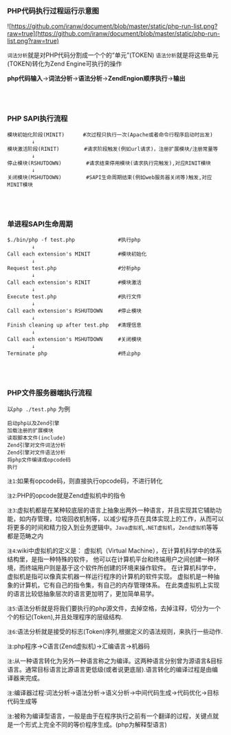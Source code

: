 
### PHP代码执行过程运行示意图
![https://github.com/iranw/document/blob/master/static/php-run-list.png?raw=true](https://github.com/iranw/document/blob/master/static/php-run-list.png?raw=true)

`词法分析`就是对PHP代码分割成一个个的“单元”(TOKEN)
`语法分析`就是将这些单元(TOKEN)转化为Zend Engine可执行的操作

**php代码输入**->**词法分析**->**语法分析**->**ZendEngion顺序执行**->**输出**

<br><br>
### PHP SAPI执行流程
```
模块初始化阶段(MINIT)      #次过程只执行一次(Apache或者命令行程序启动时出发)
        ↓
模块激活阶段(RINIT)        #请求阶段触发(例如url请求)，注册扩展模块/注册常量等
        ↓
停止模块(RSHUTDOWN)        #请求结束停用模块(请求执行完触发),对应RINIT模块
        ↓
关闭模块(MSHUTDOWN)        #SAPI生命周期结束(例如web服务器关闭等)触发,对应MINIT模块
```

<br><br>
### 单进程SAPI生命周期
```
$./bin/php -f test.php              #执行php
        ↓
Call each extension's MINIT         #模块初始化
        ↓
Request test.php                    #分析php
        ↓
Call each extension's RINIT         #模块激活
        ↓
Execute test.php                    #执行文件
        ↓
Call each extension's RSHUTDOWN     #停止模块
        ↓
Finish cleaning up after test.php   #清理信息
        ↓
Call each extension's MSHUTDOWN     #关闭模块
        ↓
Terminate php                       #终止php
```

<br><br>
### PHP文件服务器端执行流程
以`php ./test.php` 为例
```
启动php以及Zend引擎
加载注册的扩展模块
读取脚本文件(include)
Zend引擎对文件词法分析
Zend引擎对文件语法分析
将php文件编译成opcode码
执行
```
`注1`:如果有opcode码，则直接执行opcode码，不进行转化

`注2`:PHP的opcode就是Zend虚拟机中的指令

`注3`:虚拟机都是在某种较底层的语言上抽象出两外一种语言，并且实现其它辅助功能，如内存管理，垃圾回收机制等，以减少程序员在具体实现上的工作，从而可以将更多的时间和精力投入到业务逻辑中。``Java虚拟机``,`.NET虚拟机`，`Zend虚拟机`等等都是范畴之内

`注4`:wiki中虚拟机的定义是： 虚拟机（Virtual Machine），在计算机科学中的体系结构里，是指一种特殊的软件， 他可以在计算机平台和终端用户之间创建一种环境，而终端用户则是基于这个软件所创建的环境来操作软件。 在计算机科学中，虚拟机是指可以像真实机器一样运行程序的计算机的软件实现。
虚拟机是一种抽象的计算机，它有自己的指令集，有自己的内存管理体系。 在此类虚拟机上实现的语言比较低抽象层次的语言更加明了，更加简单易学。

`注5`:语法分析就是将我们要执行的php源文件，去掉空格，去掉注释，切分为一个个的标记(Token),并且处理程序的层级结构.

`注6`:语法分析就是接受的标志(Token)序列,根据定义的语法规则，来执行一些动作.

`注`:php程序->C语言(Zend虚拟机)->汇编语言->机器码

`注`:从一种语言转化为另外一种语言称之为编译。这两种语言分别曾为源语言&目标语言。通常目标语言比源语言更低级(或者说更底层).语言转化的编译过程是由编译器来完成。

`注`:编译器过程:词法分析->语法分析->语义分析->中间代码生成->代码优化->目标代码生成等

`注`:被称为编译型语言，一般是由于在程序执行之前有一个翻译的过程，关键点就是一个形式上完全不同的等价程序生成。(php为解释型语言)